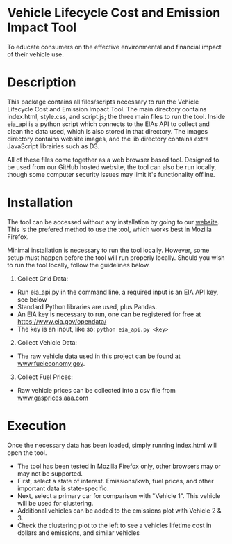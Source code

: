 # Vehicle Lifecycle Cost and Emission Impact Tool
To educate consumers on the effective environmental and financial impact of their vehicle use.

# Description

This package contains all files/scripts necessary to run the Vehicle Lifecycle Cost and Emission Impact Tool.  The main directory contains index.html, style.css, and script.js; the three main files to run the tool.  Inside eia_api is a python script which connects to the EIAs API to collect and clean the data used, which is also stored in that directory.  The images directory contains website images, and the lib directory contains extra JavaScript librairies such as D3.

All of these files come together as a web browser based tool.  Designed to be used from our GitHub hosted website, the tool can also be run locally, though some computer security issues may limit it's functionality offline.

# Installation
The tool can be accessed without any installation by going to our [website](https://github.gatech.edu/pages/Keeping-It-On-The-DL/EVEmissionsCalc/).  This is the prefered method to use the tool, which works best in Mozilla Firefox.

Minimal installation is necessary to run the tool locally.  However, some setup must happen before the tool will run properly locally.  Should you wish to run the tool locally, follow the guidelines below.  

1. Collect Grid Data: 
 - Run eia_api.py in the command line, a required input is an EIA API key, see below
 - Standard Python libraries are used, plus Pandas.
 - An EIA key is necessary to run, one can be registered for free at https://www.eia.gov/opendata/
 - The key is an input, like so: `python eia_api.py <key>`

2. Collect Vehicle Data:
 - The raw vehicle data used in this project can be found at www.fueleconomy.gov.

3. Collect Fuel Prices:
- Raw vehicle prices can be collected into a csv file from www.gasprices.aaa.com

# Execution
Once the necessary data has been loaded, simply running index.html will open the tool.
- The tool has been tested in Mozilla Firefox only, other browsers may or may not be supported.
- First, select a state of interest.  Emissions/kwh, fuel prices, and other important data is state-specific.
- Next, select a primary car for comparison with "Vehicle 1".  This vehicle will be used for clustering.
- Additional vehicles can be added to the emissions plot with Vehicle 2 & 3.
- Check the clustering plot to the left to see a vehicles lifetime cost in dollars and emissions, and similar vehicles
